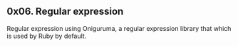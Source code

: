 ## 0x06. Regular expression
Regular expression using Oniguruma, a regular expression library that which is used by Ruby by default.
